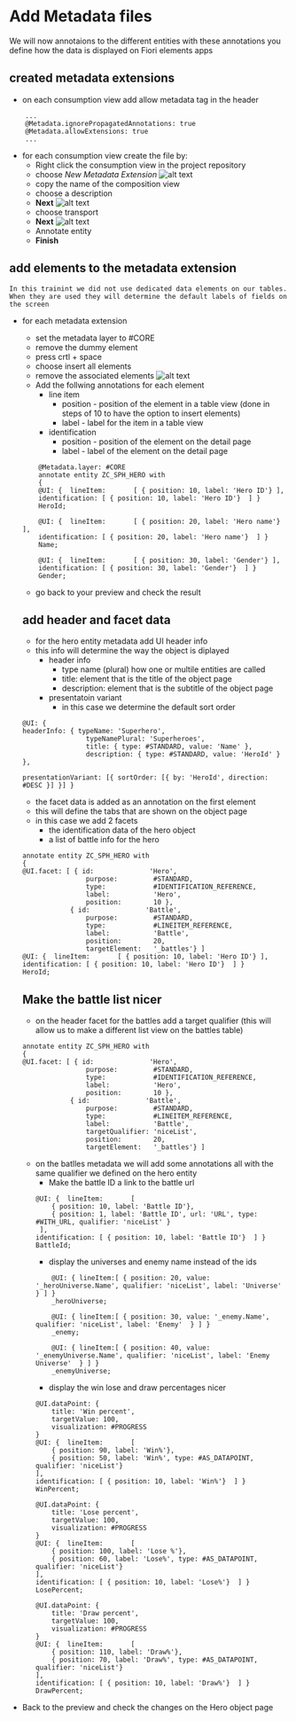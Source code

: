 # Add Metadata files 
We will now annotaions to the different entities with these annotations you define how the data is displayed on Fiori elements apps

## created metadata extensions
- on each consumption view add allow metadata tag in the header 
```
    ...
    @Metadata.ignorePropagatedAnnotations: true
    @Metadata.allowExtensions: true
    ...
```
- for each consumption view create the file by:
    - Right click the consumption view in the project repository
    - choose *New Metadata Extension*
    ![alt text](images/new-metadata-extension.png)
    - copy the name of the composition view
    - choose a description 
    - **Next**
    ![alt text](images/metada-extension-popup.png)
    - choose transport 
    - **Next**
    ![alt text](images/select-transport.png)
    - Annotate entity
    - **Finish**

## add elements to the metadata extension
```
In this trainint we did not use dedicated data elements on our tables. When they are used they will determine the default labels of fields on the screen
```
- for each metadata extension 
    - set the metadata layer to #CORE
    - remove the dummy element
    - press crtl + space
    - choose insert all elements
    - remove the associated elements
    ![alt text](images/insert-all-elements.png)
    - Add the follwing annotations for each element
        - line item
            - position - position of the element in a table view (done in steps of 10 to have the option to insert elements)
            - label - label for the item in a table view 
        - identification 
            - position - position of the element on the detail page 
            - label - label of the element on the detail page
    ```
        @Metadata.layer: #CORE
        annotate entity ZC_SPH_HERO with
        {
        @UI: {  lineItem:       [ { position: 10, label: 'Hero ID'} ],
        identification: [ { position: 10, label: 'Hero ID'}  ] }
        HeroId;

        @UI: {  lineItem:       [ { position: 20, label: 'Hero name'} ],
        identification: [ { position: 20, label: 'Hero name'}  ] }
        Name;

        @UI: {  lineItem:       [ { position: 30, label: 'Gender'} ],
        identification: [ { position: 30, label: 'Gender'}  ] }
        Gender;
    ```
    - go back to your preview and check the result

    ## add header and facet data
    - for the hero entity metadata add UI header info 
    - this info will determine the way the object is diplayed
        - header info
            - type name (plural) how one or multile entities are called
            - title: element that is the title of the object page 
            - description: element that is the subtitle of the object page 
        - presentatoin variant
            - in this case we determine the default sort order
    ```
    @UI: {
    headerInfo: { typeName: 'Superhero',
                    typeNamePlural: 'Superheroes',
                    title: { type: #STANDARD, value: 'Name' },
                    description: { type: #STANDARD, value: 'HeroId' }  },
                    
    presentationVariant: [{ sortOrder: [{ by: 'HeroId', direction:  #DESC }] }] }
    ```

    - the facet data is added as an annotation on the first element 
    - this will define the tabs that are shown on the object page
    - in this case we add 2 facets
        - the identification data of the hero object 
        - a list of battle info for the hero

    ```
    annotate entity ZC_SPH_HERO with
    {
    @UI.facet: [ { id:              'Hero',
                    purpose:         #STANDARD,
                    type:            #IDENTIFICATION_REFERENCE,
                    label:           'Hero',
                    position:        10 },
                { id:              'Battle',
                    purpose:         #STANDARD,
                    type:            #LINEITEM_REFERENCE,
                    label:           'Battle', 
                    position:        20,
                    targetElement:   '_battles'} ] 
    @UI: {  lineItem:       [ { position: 10, label: 'Hero ID'} ],
    identification: [ { position: 10, label: 'Hero ID'}  ] }
    HeroId;
    ```

    ## Make the battle list nicer 
    - on the header facet for the battles add a target qualifier (this will allow us to make a different list view on the battles table)
    ```
    annotate entity ZC_SPH_HERO with
    {
    @UI.facet: [ { id:              'Hero',
                    purpose:         #STANDARD,
                    type:            #IDENTIFICATION_REFERENCE,
                    label:           'Hero',
                    position:        10 },
                { id:              'Battle',
                    purpose:         #STANDARD,
                    type:            #LINEITEM_REFERENCE,
                    label:           'Battle',
                    targetQualifier: 'niceList',
                    position:        20,
                    targetElement:   '_battles'} ] 
    ```
    - on the batlles metadata we will add some annotations all with the same qualifier we defined on the hero entity
        - Make the battle ID a link to the battle url 
        ```
        @UI: {  lineItem:       [ 
            { position: 10, label: 'Battle ID'}, 
            { position: 1, label: 'Battle ID', url: 'URL', type: #WITH_URL, qualifier: 'niceList' }
         ],
        identification: [ { position: 10, label: 'Battle ID'}  ] }            
        BattleId;
        ```
        - display the universes and enemy name instead of the ids
        ```
            @UI: { lineItem:[ { position: 20, value: '_heroUniverse.Name', qualifier: 'niceList', label: 'Universe'  } ] }
            _heroUniverse;

            @UI: { lineItem:[ { position: 30, value: '_enemy.Name', qualifier: 'niceList', label: 'Enemy'  } ] }
            _enemy;

            @UI: { lineItem:[ { position: 40, value: '_enemyUniverse.Name', qualifier: 'niceList', label: 'Enemy Universe'  } ] }
            _enemyUniverse;
        ```
        - display the win lose and draw percentages nicer 
        ```
        @UI.dataPoint: {
            title: 'Win percent',
            targetValue: 100,
            visualization: #PROGRESS
        }
        @UI: {  lineItem:       [ 
            { position: 90, label: 'Win%'},
            { position: 50, label: 'Win%', type: #AS_DATAPOINT,  qualifier: 'niceList'} 
        ],
        identification: [ { position: 10, label: 'Win%'}  ] }
        WinPercent;

        @UI.dataPoint: {
            title: 'Lose percent',
            targetValue: 100,
            visualization: #PROGRESS
        }
        @UI: {  lineItem:       [ 
            { position: 100, label: 'Lose %'},
            { position: 60, label: 'Lose%', type: #AS_DATAPOINT,  qualifier: 'niceList'}  
        ],
        identification: [ { position: 10, label: 'Lose%'}  ] }
        LosePercent;

        @UI.dataPoint: {
            title: 'Draw percent',
            targetValue: 100,
            visualization: #PROGRESS
        }
        @UI: {  lineItem:       [ 
            { position: 110, label: 'Draw%'},
            { position: 70, label: 'Draw%', type: #AS_DATAPOINT,  qualifier: 'niceList'}  
        ],
        identification: [ { position: 10, label: 'Draw%'}  ] }
        DrawPercent;
        ```

- Back to the preview and check the changes on the Hero object page



